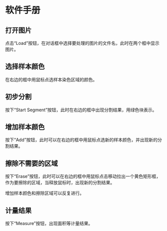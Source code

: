 ﻿
# 软件手册

## 打开图片

点击“Load”按钮，在对话框中选择要处理的图片的文件名，此时在两个框中显示图片。

## 选择样本颜色

在右边的框中用鼠标点选样本染色区域的颜色。

## 初步分割

按下“Start Segment”按钮，此时在右边的框中出现分割结果，用绿色块表示。

## 增加样本颜色

按下“Add”按钮，此时可以在右边的框中用鼠标点选新的样本颜色，并出现新的分割结果。

## 擦除不需要的区域

按下“Erase”按钮，此时可以在右边的框中用鼠标点击移动拉出一个黄色矩形框，
作为要擦除的区域，当释放鼠标时，出现新的分割结果。

增加样本颜色和擦除区域可以反复进行。

## 计量结果 

按下“Measure”按钮，出现面积等计量结果。
